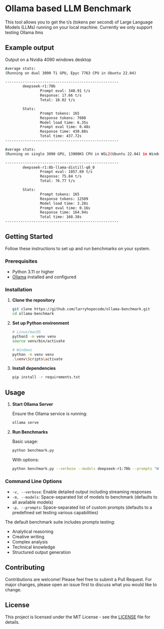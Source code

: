 # Ollama based LLM Benchmark

This tool allows you to get the t/s (tokens per second) of Large Language Models (LLMs) running on your local machine. Currently we only support testing Ollama llms

## Example output

Output on a Nvidia 4090 windows desktop

```bash
Average stats:
(Running on dual 3090 Ti GPU, Epyc 7763 CPU in Ubuntu 22.04)

----------------------------------------------------
        deepseek-r1:70b
                Prompt eval: 340.91 t/s
                Response: 17.66 t/s
                Total: 18.02 t/s

        Stats:
                Prompt tokens: 165
                Response tokens: 7608
                Model load time: 6.35s
                Prompt eval time: 0.48s
                Response time: 430.88s
                Total time: 437.72s
----------------------------------------------------

Average stats: 
(Running on single 3090 GPU, 13900KS CPU in WSL2(Ubuntu 22.04) in Windows 11)

----------------------------------------------------
        deepseek-r1:8b-llama-distill-q8_0
                Prompt eval: 1057.69 t/s
                Response: 75.84 t/s
                Total: 76.77 t/s

        Stats:
                Prompt tokens: 165
                Response tokens: 12509
                Model load time: 3.28s
                Prompt eval time: 0.16s
                Response time: 164.94s
                Total time: 168.38s
----------------------------------------------------
```

## Getting Started

Follow these instructions to set up and run benchmarks on your system.

### Prerequisites

- Python 3.11 or higher
- [Ollama](https://ollama.com/) installed and configured

### Installation

1. **Clone the repository**

   ```bash
   git clone https://github.com/larryhopecode/ollama-benchmark.git
   cd ollama-benchmark
   ```

2. **Set up Python environment**

   ```bash
   # Linux/macOS
   python3 -m venv venv
   source venv/bin/activate

   # Windows
   python -m venv venv
   .\venv\Scripts\activate
   ```

3. **Install dependencies**

   ```bash
   pip install -r requirements.txt
   ```

## Usage

1. **Start Ollama Server**

   Ensure the Ollama service is running:

   ```bash
   ollama serve
   ```

2. **Run Benchmarks**

   Basic usage:

   ```bash
   python benchmark.py
   ```

   With options:

   ```bash
   python benchmark.py --verbose --models deepseek-r1:70b --prompts "Write a hello world program" "Explain quantum computing"
   ```

### Command Line Options

- `-v, --verbose`: Enable detailed output including streaming responses
- `-m, --models`: Space-separated list of models to benchmark (defaults to all available models)
- `-p, --prompts`: Space-separated list of custom prompts (defaults to a predefined set testing various capabilities)

The default benchmark suite includes prompts testing:

- Analytical reasoning
- Creative writing
- Complex analysis
- Technical knowledge
- Structured output generation

## Contributing

Contributions are welcome! Please feel free to submit a Pull Request. For major changes, please open an issue first to discuss what you would like to change.

## License

This project is licensed under the MIT License - see the [LICENSE](LICENSE) file for details.
